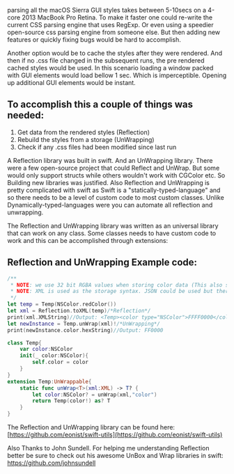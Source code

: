 parsing all the macOS Sierra GUI styles takes between 5-10secs on a 4-core 2013 MacBook Pro Retina. To make it faster <!--more--> one could re-write the current CSS parsing engine that uses RegExp. Or even using a speedier open-source css parsing engine from someone else. But then adding new features or quickly fixing bugs would be hard to accomplish.  

Another option would be to cache the styles after they were rendered. And then if no .css file changed in the subsequent runs, the pre rendered cached styles would be used. In this scenario loading a window packed with GUI elements would load bellow 1 sec. Which is imperceptible. Opening up additional GUI elements would be instant.  

## To accomplish this a couple of things was needed: 

1. Get data from the rendered styles (Reflection)  
2. Rebuild the styles from a storage (UnWrapping)  
3. Check if any .css files had been modified since last run  

A Reflection library was built in swift. And an UnWrapping library. There were a few open-source project that could Reflect and UnWrap. But some would only support structs while others wouldn't work with CGColor etc. So Building new libraries was justified. Also Reflection and UnWrapping is pretty complicated with swift as Swift is a "statically-typed-language" and so there needs to be a level of custom code to most custom classes. Unlike Dynamically-typed-languages were you can automate all reflection and unwrapping.   

The Reflection and UnWrapping library was written as an universal library that can work on any class. Some classes needs to have custom code to work and this can be accomplished through extensions: 

## Reflection and UnWrapping Example code:

```swift
/**
 * NOTE: we use 32 bit RGBA values when storing color data (This also stores the alpha value)
 * NOTE: XML is used as the storage syntax. JSON could be used but there was no apparent benefit so XML it is
 */
let temp = Temp(NSColor.redColor())
let xml = Reflection.toXML(temp)/*Reflection*/
print(xml.XMLString)//Output: <Temp><color type="NSColor">FFFF0000</color></Temp>
let newInstance = Temp.unWrap(xml)!/*UnWrapping*/
print(newInstance.color.hexString)//Output: FF0000

class Temp{
    var color:NSColor
    init(_ color:NSColor){
        self.color = color
    }
}
extension Temp:UnWrappable{
    static func unWrap<T>(xml:XML) -> T? {
        let color:NSColor? = unWrap(xml,"color")
        return Temp(color!) as? T
    }
}

```

The Reflection and UnWrapping library can be found here: [https://github.com/eonist/swift-utils](https://github.com/eonist/swift-utils) 

Also Thanks to John Sundell. For helping me understanding Reflection better be sure to check out his awesome UnBox and Wrap libraries in swift: [https://github.com/johnsundell ](https://github.com/johnsundell ) 